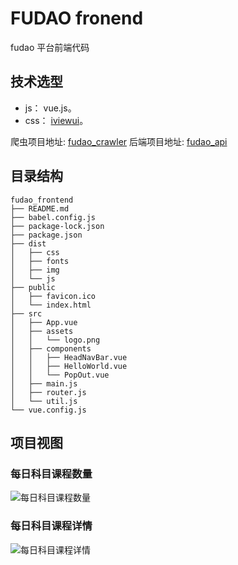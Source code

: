 # FUDAO fronend

fudao 平台前端代码

## 技术选型

- js： vue.js。
- css： [iviewui](https://www.iviewui.com/)。

爬虫项目地址: [fudao_crawler](https://github.com/lrfdehao/fudao_crawler)
后端项目地址: [fudao_api](https://github.com/lrfdehao/fudao_api)

## 目录结构

```
fudao_frontend
├── README.md
├── babel.config.js
├── package-lock.json
├── package.json
├── dist
│   ├── css
│   ├── fonts
│   ├── img
│   └── js
├── public
│   ├── favicon.ico
│   └── index.html
├── src
│   ├── App.vue
│   ├── assets
│   │   └── logo.png
│   ├── components
│   │   ├── HeadNavBar.vue
│   │   ├── HelloWorld.vue
│   │   └── PopOut.vue
│   ├── main.js
│   ├── router.js
│   └── util.js
└── vue.config.js
```
## 项目视图

### 每日科目课程数量
![每日科目课程数量](https://user-gold-cdn.xitu.io/2020/4/25/171b02fb7b8bd0d7?w=1895&h=523&f=png&s=54636)

### 每日科目课程详情

![每日科目课程详情](https://user-gold-cdn.xitu.io/2020/4/25/171b030886d9ac6f?w=1703&h=891&f=png&s=226875)